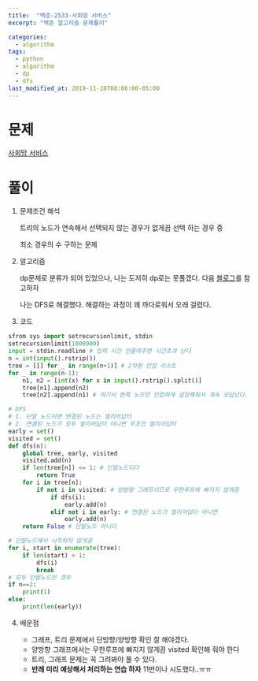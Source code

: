 ```yaml
---
title:  "백준-2533-사회망 서비스"
excerpt: "백준 알고리즘 문제풀이"

categories:
  - algorithm
tags:
  - python
  - algorithm
  - dp
  - dfs
last_modified_at: 2019-11-28T08:06:00-05:00
---
```


# 문제

[사회망 서비스](https://www.acmicpc.net/problem/2533)


# 풀이

1. 문제조건 해석

    트리의 노드가 연속해서 선택되지 않는 경우가 없게끔 선택 하는 경우 중

    최소 경우의 수 구하는 문제


2. 알고리즘

    dp문제로 분류가 되어 있었으나, 나는 도저히 dp로는 못풀겠다. 다음 [블로그](https://www.weeklyps.com/entry/BOJ-2533-%EC%82%AC%ED%9A%8C%EB%A7%9D-%EC%84%9C%EB%B9%84%EC%8A%A4)를 참고하자

    나는 DFS로 해결했다. 해결하는 과정이 꽤 까다로워서 오래 걸렸다.

3. 코드

```python
sfrom sys import setrecursionlimit, stdin
setrecursionlimit(1000000)
input = stdin.readline # 입력 시간 안줄여주면 시간초과 난다
n = int(input().rstrip())
tree = [[] for _ in range(n+1)] # 2차원 인접 리스트
for _ in range(n-1):
    n1, n2 = [int(x) for x in input().rstrip().split()]
    tree[n1].append(n2)
    tree[n2].append(n1) # 여기서 한쪽 노드만 인접하게 설정해줘서 계속 오답났다.

# DFS
# 1. 단말 노드이면 연결된 노드는 얼리어답터
# 2. 연결된 노드가 모두 얼리어답터 아니면 무조건 얼리어답터
early = set()
visited = set()
def dfs(n):
    global tree, early, visited
    visited.add(n)
    if len(tree[n]) <= 1: # 단말노드이다
        return True 
    for i in tree[n]:
        if not i in visited: # 양방향 그래프이므로 무한루프에 빠지지 않게끔
            if dfs(i):
                early.add(n)
            elif not i in early: # 연결된 노드가 얼리어답터 아니면
                early.add(n)
    return False # 단말노드 아니다

# 단말노드에서 시작하지 않게끔
for i, start in enumerate(tree):
    if len(start) > 1:
        dfs(i)
        break
# 모두 단말노드인 경우
if n==2:
    print(1)
else:
    print(len(early))
```

4. 배운점

    - 그래프, 트리 문제에서 단방향/양방향 확인 잘 해야겠다.
    - 양방향 그래프에서는 무한루프에 빠지지 않게끔 visited 확인해 줘야 한다
    - 트리, 그래프 문제는 꼭 그려봐야 풀 수 있다.
    - **반례 미리 예상해서 처리하는 연습 하자** 11번이나 시도했다..ㅠㅠ